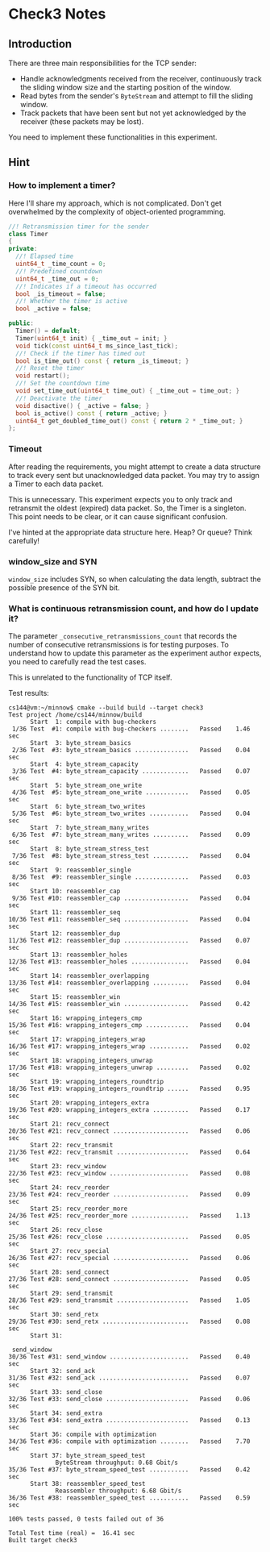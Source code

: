 # Check3 Notes

## Introduction

There are three main responsibilities for the TCP sender:
- Handle acknowledgments received from the receiver, continuously track the sliding window size and the starting position of the window.
- Read bytes from the sender's `ByteStream` and attempt to fill the sliding window.
- Track packets that have been sent but not yet acknowledged by the receiver (these packets may be lost).

You need to implement these functionalities in this experiment.

## Hint

### How to implement a timer?

Here I'll share my approach, which is not complicated. Don't get overwhelmed by the complexity of object-oriented programming.

```c++
//! Retransmission timer for the sender
class Timer
{
private:
  //! Elapsed time
  uint64_t _time_count = 0;
  //! Predefined countdown
  uint64_t _time_out = 0;
  //! Indicates if a timeout has occurred
  bool _is_timeout = false;
  //! Whether the timer is active
  bool _active = false;

public:
  Timer() = default;
  Timer(uint64_t init) { _time_out = init; }
  void tick(const uint64_t ms_since_last_tick);
  //! Check if the timer has timed out
  bool is_time_out() const { return _is_timeout; }
  //! Reset the timer
  void restart();
  //! Set the countdown time
  void set_time_out(uint64_t time_out) { _time_out = time_out; }
  //! Deactivate the timer
  void disactive() { _active = false; }
  bool is_active() const { return _active; }
  uint64_t get_doubled_time_out() const { return 2 * _time_out; }
};
```

### Timeout

After reading the requirements, you might attempt to create a data structure to track every sent but unacknowledged data packet. You may try to assign a Timer to each data packet.

This is unnecessary. This experiment expects you to only track and retransmit the oldest (expired) data packet. So, the Timer is a singleton. This point needs to be clear, or it can cause significant confusion.

I've hinted at the appropriate data structure here. Heap? Or queue? Think carefully!

### window_size and SYN

`window_size` includes SYN, so when calculating the data length, subtract the possible presence of the SYN bit.

### What is continuous retransmission count, and how do I update it?

The parameter `_consecutive_retransmissions_count` that records the number of consecutive retransmissions is for testing purposes. To understand how to update this parameter as the experiment author expects, you need to carefully read the test cases.

This is unrelated to the functionality of TCP itself.

Test results:

```commandline
cs144@vm:~/minnow$ cmake --build build --target check3
Test project /home/cs144/minnow/build
      Start  1: compile with bug-checkers
 1/36 Test  #1: compile with bug-checkers ........   Passed    1.46 sec
      Start  3: byte_stream_basics
 2/36 Test  #3: byte_stream_basics ...............   Passed    0.04 sec
      Start  4: byte_stream_capacity
 3/36 Test  #4: byte_stream_capacity .............   Passed    0.07 sec
      Start  5: byte_stream_one_write
 4/36 Test  #5: byte_stream_one_write ............   Passed    0.05 sec
      Start  6: byte_stream_two_writes
 5/36 Test  #6: byte_stream_two_writes ...........   Passed    0.04 sec
      Start  7: byte_stream_many_writes
 6/36 Test  #7: byte_stream_many_writes ..........   Passed    0.09 sec
      Start  8: byte_stream_stress_test
 7/36 Test  #8: byte_stream_stress_test ..........   Passed    0.04 sec
      Start  9: reassembler_single
 8/36 Test  #9: reassembler_single ...............   Passed    0.03 sec
      Start 10: reassembler_cap
 9/36 Test #10: reassembler_cap ..................   Passed    0.04 sec
      Start 11: reassembler_seq
10/36 Test #11: reassembler_seq ..................   Passed    0.04 sec
      Start 12: reassembler_dup
11/36 Test #12: reassembler_dup ..................   Passed    0.07 sec
      Start 13: reassembler_holes
12/36 Test #13: reassembler_holes ................   Passed    0.04 sec
      Start 14: reassembler_overlapping
13/36 Test #14: reassembler_overlapping ..........   Passed    0.04 sec
      Start 15: reassembler_win
14/36 Test #15: reassembler_win ..................   Passed    0.42 sec
      Start 16: wrapping_integers_cmp
15/36 Test #16: wrapping_integers_cmp ............   Passed    0.04 sec
      Start 17: wrapping_integers_wrap
16/36 Test #17: wrapping_integers_wrap ...........   Passed    0.02 sec
      Start 18: wrapping_integers_unwrap
17/36 Test #18: wrapping_integers_unwrap .........   Passed    0.02 sec
      Start 19: wrapping_integers_roundtrip
18/36 Test #19: wrapping_integers_roundtrip ......   Passed    0.95 sec
      Start 20: wrapping_integers_extra
19/36 Test #20: wrapping_integers_extra ..........   Passed    0.17 sec
      Start 21: recv_connect
20/36 Test #21: recv_connect .....................   Passed    0.06 sec
      Start 22: recv_transmit
21/36 Test #22: recv_transmit ....................   Passed    0.64 sec
      Start 23: recv_window
22/36 Test #23: recv_window ......................   Passed    0.08 sec
      Start 24: recv_reorder
23/36 Test #24: recv_reorder .....................   Passed    0.09 sec
      Start 25: recv_reorder_more
24/36 Test #25: recv_reorder_more ................   Passed    1.13 sec
      Start 26: recv_close
25/36 Test #26: recv_close .......................   Passed    0.05 sec
      Start 27: recv_special
26/36 Test #27: recv_special .....................   Passed    0.06 sec
      Start 28: send_connect
27/36 Test #28: send_connect .....................   Passed    0.05 sec
      Start 29: send_transmit
28/36 Test #29: send_transmit ....................   Passed    1.05 sec
      Start 30: send_retx
29/36 Test #30: send_retx ........................   Passed    0.08 sec
      Start 31:

 send_window
30/36 Test #31: send_window ......................   Passed    0.40 sec
      Start 32: send_ack
31/36 Test #32: send_ack .........................   Passed    0.07 sec
      Start 33: send_close
32/36 Test #33: send_close .......................   Passed    0.06 sec
      Start 34: send_extra
33/36 Test #34: send_extra .......................   Passed    0.13 sec
      Start 36: compile with optimization
34/36 Test #36: compile with optimization ........   Passed    7.70 sec
      Start 37: byte_stream_speed_test
             ByteStream throughput: 0.68 Gbit/s
35/36 Test #37: byte_stream_speed_test ...........   Passed    0.42 sec
      Start 38: reassembler_speed_test
             Reassembler throughput: 6.68 Gbit/s
36/36 Test #38: reassembler_speed_test ...........   Passed    0.59 sec

100% tests passed, 0 tests failed out of 36

Total Test time (real) =  16.41 sec
Built target check3
```
